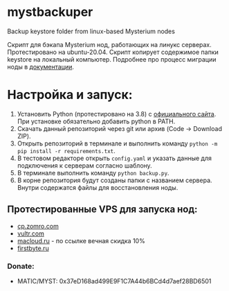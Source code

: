 # mystbackuper
Backup keystore folder from linux-based Mysterium nodes

Скрипт для бэкапа Mysterium нод, работающих на линукс серверах. Протестировано на ubuntu-20.04.
Скрипт копирует содержимое папки keystore на локальный компьютер. 
Подробнее про процесс миграции ноды в [документации](https://docs.mysterium.network/node-runners/node-migration/).

# Настройка и запуск:
1. Установить Python (протестировано на 3.8) с [официального сайта](https://www.python.org/downloads/). При установке обязательно добавить python в PATH.
2. Скачать данный репозиторий через git или архив (Code -> Download ZIP).
3. Открыть репозиторий в терминале и выполнить команду `python -m pip install -r requirements.txt`.
4. В тестовом редакторе открыть `config.yaml` и указать данные для подключения к серверам согласно шаблону.
5. В терминале выполнить команду  `python backup.py`. 
6. В корне репозитория будут созданы папки с названием сервера. Внутри содержатся файлы для восстановления ноды.

## Протестированные VPS для запуска нод:
* [cp.zomro.com](https://zomro.com/?from=296803)
* [vultr.com](https://www.vultr.com/?ref=8883507)
* [macloud.ru](https://macloud.ru/?partner=qby7f922cx) - по ссылке вечная скидка 10%
* [firstbyte.ru](https://firstbyte.ru/?from=97279)

### Donate:
* MATIC/MYST: 0x37eD168ad499E9F1C7A44b6BCd4d7aef28BD6501
